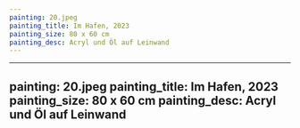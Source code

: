 ```yaml
---
painting: 20.jpeg
painting_title: Im Hafen, 2023
painting_size: 80 x 60 cm
painting_desc: Acryl und Öl auf Leinwand
---
```

---
painting: 20.jpeg
painting_title: Im Hafen, 2023
painting_size: 80 x 60 cm
painting_desc: Acryl und Öl auf Leinwand
---
